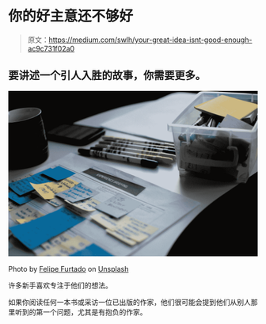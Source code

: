 # 你的好主意还不够好

> 原文：<https://medium.com/swlh/your-great-idea-isnt-good-enough-ac9c731f02a0>

## 要讲述一个引人入胜的故事，你需要更多。

![](img/84efc428250ba6d039ec2e6813bb6dfe.png)

Photo by [Felipe Furtado](https://unsplash.com/@furtado?utm_source=medium&utm_medium=referral) on [Unsplash](https://unsplash.com?utm_source=medium&utm_medium=referral)

许多新手喜欢专注于他们的想法。

如果你阅读任何一本书或采访一位已出版的作家，他们很可能会提到他们从别人那里听到的第一个问题，尤其是有抱负的作家。